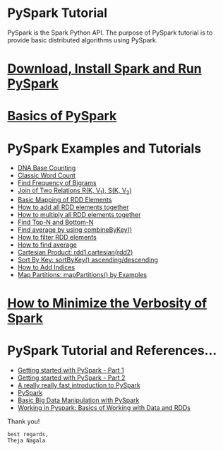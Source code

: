 PySpark Tutorial
================
PySpark is the Spark Python API.  The purpose of PySpark tutorial is to 
provide basic distributed algorithms using PySpark.

[Download, Install Spark and Run PySpark](./howto/download_install_run_spark.md) 
================================================================================

[Basics of PySpark](./howto/README.md) 
======================================


PySpark Examples and Tutorials
==============================
* [DNA Base Counting](./tutorial/dna-basecount/README.md)
* [Classic Word Count](./tutorial/wordcount)
* [Find Frequency of Bigrams](./tutorial/bigrams)
* [Join of Two Relations R(K, V<sub>1</sub>), S(K, V<sub>2</sub>)](./tutorial/basic-join)
* [Basic Mapping of RDD Elements](./tutorial/basic-map)
* [How to add all RDD elements together](./tutorial/basic-sum)
* [How to multiply all RDD elements together](./tutorial/basic-multiply)
* [Find Top-N and Bottom-N](./tutorial/top-N)
* [Find average by using combineByKey()](./tutorial/combine-by-key)
* [How to filter RDD elements](./tutorial/basic-filter)
* [How to find average](./tutorial/basic-average)
* [Cartesian Product: rdd1.cartesian(rdd2)](./tutorial/cartesian)
* [Sort By Key: sortByKey() ascending/descending](./tutorial/basic-sort)
* [How to Add Indices](./tutorial/add-indices)
* [Map Partitions: mapPartitions() by Examples](./tutorial/map-partitions/README.md)

[How to Minimize the Verbosity of Spark](./howto/minimize_verbosity.md) 
=======================================================================

PySpark Tutorial and References...
===================================
* [Getting started with PySpark - Part 1](http://www.mccarroll.net/blog/pyspark/)
* [Getting started with PySpark - Part 2](http://www.mccarroll.net/blog/pyspark2/index.html)
* [A really really fast introduction to PySpark](http://www.slideshare.net/hkarau/a-really-really-fast-introduction-to-py-spark-lightning-fast-cluster-computing-with-python-1)
* [PySpark](http://www.slideshare.net/thegiivee/pysaprk?qid=81cf1b31-8b19-4570-89a5-21d03cad6ecd&v=default&b=&from_search=9)
* [Basic Big Data Manipulation with PySpark](http://bigdatasciencebootcamp.com/posts/Part_3/basic_big_data.html)
* [Working in Pyspark: Basics of Working with Data and RDDs](http://www.learnbymarketing.com/618/pyspark-rdd-basics-examples/)



Thank you!

````
best regards,
Theja Nagala
